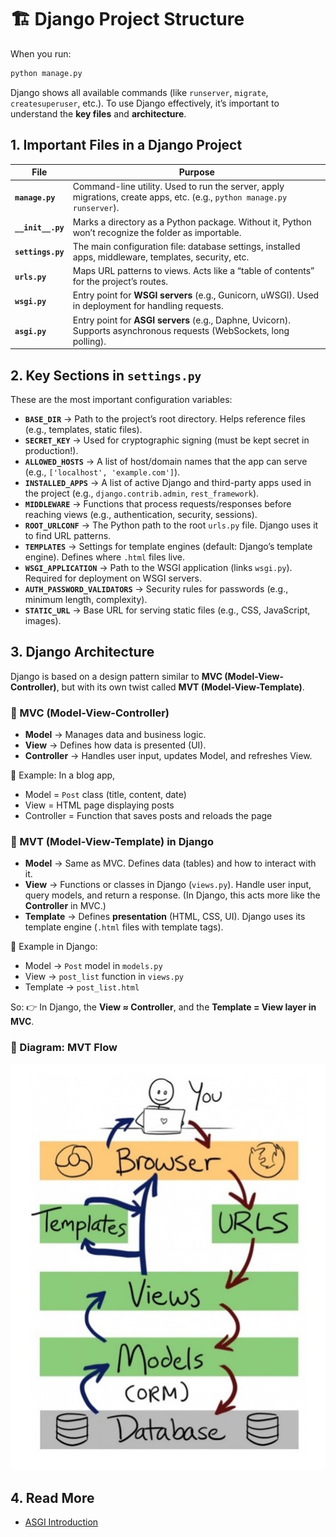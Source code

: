 # 🏗️ Django Project Structure

When you run:

```sh
python manage.py
```

Django shows all available commands (like `runserver`, `migrate`, `createsuperuser`, etc.).
To use Django effectively, it’s important to understand the **key files** and **architecture**.


## 1. Important Files in a Django Project

| File              | Purpose                                                                                                                 |
| ----------------- | ----------------------------------------------------------------------------------------------------------------------- |
| **`manage.py`**   | Command-line utility. Used to run the server, apply migrations, create apps, etc. (e.g., `python manage.py runserver`). |
| **`__init__.py`** | Marks a directory as a Python package. Without it, Python won’t recognize the folder as importable.                     |
| **`settings.py`** | The main configuration file: database settings, installed apps, middleware, templates, security, etc.                   |
| **`urls.py`**     | Maps URL patterns to views. Acts like a “table of contents” for the project’s routes.                                   |
| **`wsgi.py`**     | Entry point for **WSGI servers** (e.g., Gunicorn, uWSGI). Used in deployment for handling requests.                     |
| **`asgi.py`**     | Entry point for **ASGI servers** (e.g., Daphne, Uvicorn). Supports asynchronous requests (WebSockets, long polling).    |


## 2. Key Sections in `settings.py`

These are the most important configuration variables:

* **`BASE_DIR`** → Path to the project’s root directory. Helps reference files (e.g., templates, static files).
* **`SECRET_KEY`** → Used for cryptographic signing (must be kept secret in production!).
* **`ALLOWED_HOSTS`** → A list of host/domain names that the app can serve (e.g., `['localhost', 'example.com']`).
* **`INSTALLED_APPS`** → A list of active Django and third-party apps used in the project (e.g., `django.contrib.admin`, `rest_framework`).
* **`MIDDLEWARE`** → Functions that process requests/responses before reaching views (e.g., authentication, security, sessions).
* **`ROOT_URLCONF`** → The Python path to the root `urls.py` file. Django uses it to find URL patterns.
* **`TEMPLATES`** → Settings for template engines (default: Django’s template engine). Defines where `.html` files live.
* **`WSGI_APPLICATION`** → Path to the WSGI application (links `wsgi.py`). Required for deployment on WSGI servers.
* **`AUTH_PASSWORD_VALIDATORS`** → Security rules for passwords (e.g., minimum length, complexity).
* **`STATIC_URL`** → Base URL for serving static files (e.g., CSS, JavaScript, images).


## 3. Django Architecture

Django is based on a design pattern similar to **MVC (Model-View-Controller)**, but with its own twist called **MVT (Model-View-Template)**.


### 🔹 MVC (Model-View-Controller)

* **Model** → Manages data and business logic.
* **View** → Defines how data is presented (UI).
* **Controller** → Handles user input, updates Model, and refreshes View.

📌 Example: In a blog app,

* Model = `Post` class (title, content, date)
* View = HTML page displaying posts
* Controller = Function that saves posts and reloads the page


### 🔹 MVT (Model-View-Template) in Django

* **Model** → Same as MVC. Defines data (tables) and how to interact with it.
* **View** → Functions or classes in Django (`views.py`). Handle user input, query models, and return a response. (In Django, this acts more like the **Controller** in MVC.)
* **Template** → Defines **presentation** (HTML, CSS, UI). Django uses its template engine (`.html` files with template tags).

📌 Example in Django:

* Model → `Post` model in `models.py`
* View → `post_list` function in `views.py`
* Template → `post_list.html`

So:
👉 In Django, the **View ≈ Controller**, and the **Template = View layer in MVC**.


### 📸 Diagram: MVT Flow

![](/tutorial/img/mvt.jpg)


## 4. Read More

* [ASGI Introduction](https://florimond.dev/en/posts/2019/08/introduction-to-asgi-async-python-web/)